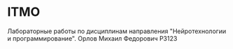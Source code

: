 # ITMO
Лабораторные работы по дисциплинам направления "Нейротехнологии и программирование".
Орлов Михаил Федорович Р3123
